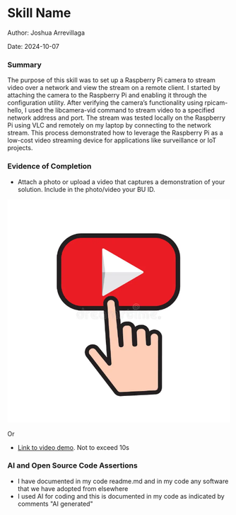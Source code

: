 #  Skill Name

Author: Joshua Arrevillaga

Date: 2024-10-07

### Summary

The purpose of this skill was to set up a Raspberry Pi camera to stream video over a network and view the stream on a remote client. I started by attaching the camera to the Raspberry Pi and enabling it through the configuration utility. After verifying the camera’s functionality using rpicam-hello, I used the libcamera-vid command to stream video to a specified network address and port. The stream was tested locally on the Raspberry Pi using VLC and remotely on my laptop by connecting to the network stream. This process demonstrated how to leverage the Raspberry Pi as a low-cost video streaming device for applications like surveillance or IoT projects.
 
### Evidence of Completion
- Attach a photo or upload a video that captures a demonstration of
  your solution. Include in the photo/video your BU ID.

<p align="center">
    <a href="https://youtu.be/7QPg3D62pl8">
        <img src="./images/click.png" alt="Thumbnail of your video" />
    </a>
</p>

Or

- [Link to video demo](). Not to exceed 10s

### AI and Open Source Code Assertions

- I have documented in my code readme.md and in my code any
software that we have adopted from elsewhere
- I used AI for coding and this is documented in my code as
indicated by comments "AI generated" 



